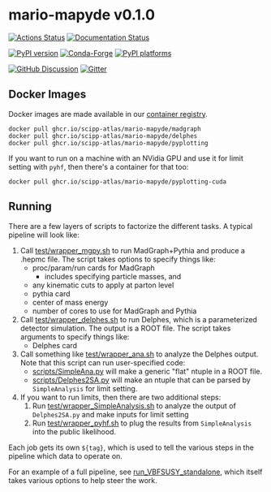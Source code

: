 # mario-mapyde v0.1.0

[![Actions Status][actions-badge]][actions-link]
[![Documentation Status][rtd-badge]][rtd-link]

[![PyPI version][pypi-version]][pypi-link]
[![Conda-Forge][conda-badge]][conda-link]
[![PyPI platforms][pypi-platforms]][pypi-link]

[![GitHub Discussion][github-discussions-badge]][github-discussions-link]
[![Gitter][gitter-badge]][gitter-link]

<!-- prettier-ignore-start -->
[actions-badge]:            https://github.com/scipp-atlas/mario-mapyde/workflows/CI/badge.svg
[actions-link]:             https://github.com/scipp-atlas/mario-mapyde/actions
[conda-badge]:              https://img.shields.io/conda/vn/conda-forge/mario-mapyde
[conda-link]:               https://github.com/conda-forge/mario-mapyde-feedstock
[github-discussions-badge]: https://img.shields.io/static/v1?label=Discussions&message=Ask&color=blue&logo=github
[github-discussions-link]:  https://github.com/scipp-atlas/mario-mapyde/discussions
[gitter-badge]:             https://badges.gitter.im/https://github.com/scipp-atlas/mario-mapyde/community.svg
[gitter-link]:              https://gitter.im/https://github.com/scipp-atlas/mario-mapyde/community?utm_source=badge&utm_medium=badge&utm_campaign=pr-badge
[pypi-link]:                https://pypi.org/project/mario-mapyde/
[pypi-platforms]:           https://img.shields.io/pypi/pyversions/mario-mapyde
[pypi-version]:             https://badge.fury.io/py/mario-mapyde.svg
[rtd-badge]:                https://readthedocs.org/projects/mario-mapyde/badge/?version=latest
[rtd-link]:                 https://mario-mapyde.readthedocs.io/en/latest/?badge=latest
[sk-badge]:                 https://scikit-hep.org/assets/images/Scikit--HEP-Project-blue.svg
<!-- prettier-ignore-end -->

## Docker Images

Docker images are made available in our
[container registry](../../../container_registry).

```
docker pull ghcr.io/scipp-atlas/mario-mapyde/madgraph
docker pull ghcr.io/scipp-atlas/mario-mapyde/delphes
docker pull ghcr.io/scipp-atlas/mario-mapyde/pyplotting
```

If you want to run on a machine with an NVidia GPU and use it for limit setting
with `pyhf`, then there's a container for that too:

```
docker pull ghcr.io/scipp-atlas/mario-mapyde/pyplotting-cuda
```

## Running

There are a few layers of scripts to factorize the different tasks. A typical
pipeline will look like:

1. Call [test/wrapper_mgpy.sh](./test/wrapper_mgpy.s) to run MadGraph+Pythia and
   produce a .hepmc file. The script takes options to specify things like:
   - proc/param/run cards for MadGraph
     - includes specifying particle masses, and
   - any kinematic cuts to apply at parton level
   - pythia card
   - center of mass energy
   - number of cores to use for MadGraph and Pythia
2. Call [test/wrapper_delphes.sh](./test/wrapper_delphes.sh) to run Delphes,
   which is a parameterized detector simulation. The output is a ROOT file. The
   script takes arguments to specify things like:
   - Delphes card
3. Call something like [test/wrapper_ana.sh](./test/wrapper_ana.sh) to analyze
   the Delphes output. Note that this script can run user-specified code:
   - [scripts/SimpleAna.py](./scripts/SimpleAna.py) will make a generic "flat"
     ntuple in a ROOT file.
   - [scripts/Delphes2SA.py](./scripts/Delphes2SA.py) will make an ntuple that
     can be parsed by `SimpleAnalysis` for limit setting.
4. If you want to run limits, then there are two additional steps:
   1. Run [test/wrapper_SimpleAnalysis.sh](./test/wrapper_SimpleAnalysis.sh) to
      analyze the output of `Delphes2SA.py` and make inputs for limit setting
   1. Run [test/wrapper_pyhf.sh](./test/wrapper_pyhf.sh) to plug the results
      from `SimpleAnalysis` into the public likelihood.

Each job gets its own `${tag}`, which is used to tell the various steps in the
pipeline which data to operate on.

For an example of a full pipeline, see
[run_VBFSUSY_standalone](run_VBFSUSY_standalone), which itself takes various
options to help steer the work.
